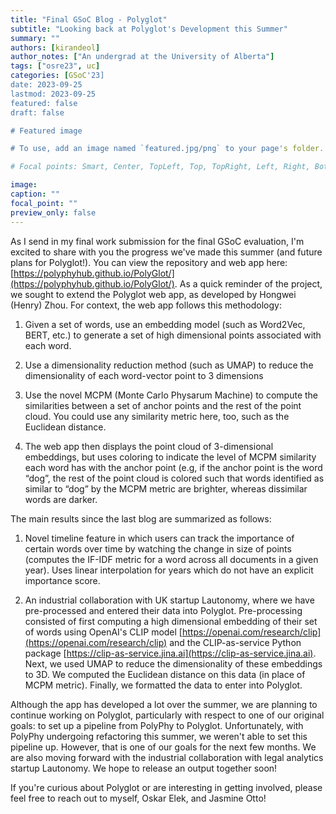 ```yaml
---
title: "Final GSoC Blog - Polyglot"
subtitle: "Looking back at Polyglot's Development this Summer"
summary: ""
authors: [kirandeol]
author_notes: ["An undergrad at the University of Alberta"]
tags: ["osre23", uc]
categories: [GSoC'23]
date: 2023-09-25
lastmod: 2023-09-25
featured: false
draft: false

# Featured image

# To use, add an image named `featured.jpg/png` to your page's folder.

# Focal points: Smart, Center, TopLeft, Top, TopRight, Left, Right, BottomLeft, Bottom, BottomRight.

image:
caption: ""
focal_point: ""
preview_only: false
---
```


As I send in my final work submission for the final GSoC evaluation, I'm excited to share with you the progress we've made this summer (and future plans for Polyglot!). You can view the repository and web app here: [https://polyphyhub.github.io/PolyGlot/](https://polyphyhub.github.io/PolyGlot/). As a quick reminder of the project, we sought to extend the Polyglot web app, as developed by Hongwei (Henry) Zhou. For context, the web app follows this methodology:

1. Given a set of words, use an embedding model (such as Word2Vec, BERT, etc.) to generate a set of high dimensional points associated with each word.

2. Use a dimensionality reduction method (such as UMAP) to reduce the dimensionality of each word-vector point to 3 dimensions

3. Use the novel MCPM (Monte Carlo Physarum Machine) to compute the similarities between a set of anchor points and the rest of the point cloud. You could use any similarity metric here, too, such as the Euclidean distance.

4. The web app then displays the point cloud of 3-dimensional embeddings, but uses coloring to indicate the level of MCPM similarity each word has with the anchor point (e.g, if the anchor point is the word “dog”, the rest of the point cloud is colored such that words identified as similar to “dog” by the MCPM metric are brighter, whereas dissimilar words are darker.

The main results since the last blog are summarized as follows:

1. Novel timeline feature in which users can track the importance of certain words over time by watching the change in size of points (computes the IF-IDF metric for a word across all documents in a given year). Uses linear interpolation for years which do not have an explicit importance score.

2. An industrial collaboration with UK startup Lautonomy, where we have pre-processed and entered their data into Polyglot. Pre-processing consisted of first computing a high dimensional embedding of their set of words using OpenAI's CLIP model [https://openai.com/research/clip](https://openai.com/research/clip) and the CLIP-as-service Python package [https://clip-as-service.jina.ai](https://clip-as-service.jina.ai). Next, we used UMAP to reduce the dimensionality of these embeddings to 3D. We computed the Euclidean distance on this data (in place of MCPM metric). Finally, we formatted the data to enter into Polyglot.

Although the app has developed a lot over the summer, we are planning to continue working on Polyglot, particularly with respect to one of our original goals: to set up a pipeline from PolyPhy to Polyglot. Unfortunately, with PolyPhy undergoing refactoring this summer, we weren't able to set this pipeline up. However, that is one of our goals for the next few months. We are also moving forward with the industrial collaboration with legal analytics startup Lautonomy. We hope to release an output together soon!

If you're curious about Polyglot or are interesting in getting involved, please feel free to reach out to myself, Oskar Elek, and Jasmine Otto!
